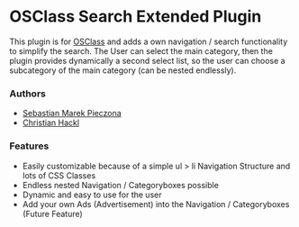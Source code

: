 OSClass Search Extended Plugin
============================

This plugin is for [OSClass](https://osclass.org) and adds a own navigation / search functionality to simplify the search. The User can select the main category, then the plugin provides dynamically a second select list, so the user can choose a subcategory of the main category (can be nested endlessly).

### Authors

* [Sebastian Marek Pieczona](http://www.iocron.com)
* [Christian Hackl](http://www.iocron.com)

### Features

* Easily customizable because of a simple ul > li Navigation Structure and lots of CSS Classes
* Endless nested Navigation / Categoryboxes possible
* Dynamic and easy to use for the user
* Add your own Ads (Advertisement) into the Navigation / Categoryboxes (Future Feature)